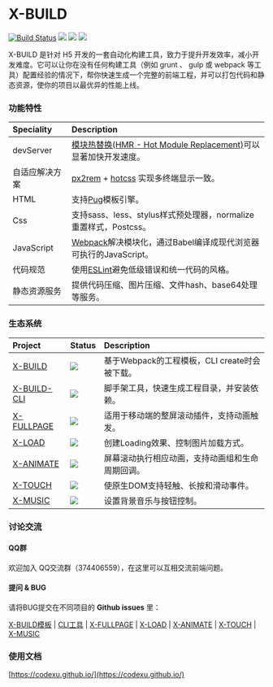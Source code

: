 # X-BUILD
[![Build Status](https://travis-ci.org/codexu/x-build-cli.svg?branch=master)](https://travis-ci.org/codexu/x-build-cli)
[![](https://img.shields.io/badge/npm-v4.4.10-blue.svg)](https://www.npmjs.com/package/x-build)
[![](https://img.shields.io/badge/cli-v1.4.9-blue.svg)](https://www.npmjs.com/package/x-build-cli)
[![](https://img.shields.io/github/license/mashape/apistatus.svg)](https://github.com/codexu/x-build/blob/master/LICENSE)

X-BUILD 是针对 H5 开发的一套自动化构建工具，致力于提升开发效率，减小开发难度。它可以让你在没有任何构建工具（例如 grunt 、 gulp 或 webpack 等工具）配置经验的情况下，帮你快速生成一个完整的前端工程，并可以打包代码和静态资源，使你的项目以最优异的性能上线。

### 功能特性

| Speciality | Description |
| :- | :- |
| devServer | [模块热替换(HMR - Hot Module Replacement)](https://webpack.docschina.org/concepts/hot-module-replacement/)可以显著加快开发速度。 |
| 自适应解决方案 | [px2rem](https://github.com/songsiqi/px2rem) + [hotcss](https://github.com/imochen/hotcss) 实现多终端显示一致。 |
| HTML | 支持[Pug](https://pug.bootcss.com/api/getting-started.html)模板引擎。 |
| Css | 支持sass、less、stylus样式预处理器，normalize重置样式，Postcss。 |
| JavaScript | [Webpack](https://webpack.docschina.org/concepts/)解决模块化，通过Babel编译成现代浏览器可执行的JavaScript。 |
| 代码规范 | 使用[ESLint](https://eslint.org/)避免低级错误和统一代码的风格。 |
| 静态资源服务 | 提供代码压缩、图片压缩、文件hash、base64处理等服务。 |

### 生态系统

| Project | Status | Description |
| :------ | :------ | :------ |
| <a href="https://github.com/codexu/x-build">X-BUILD</a> | <img src="https://img.shields.io/badge/npm-v4.4.10-blue.svg"> | 基于Webpack的工程模板，CLI create时会被下载。 |
| <a href="https://github.com/codexu/x-build-cli">X-BUILD-CLI</a> | <img src="https://img.shields.io/badge/npm-v1.4.9-blue.svg"> | 脚手架工具，快速生成工程目录，并安装依赖。 |
| <a href="https://github.com/codexu/x-fullpage">X-FULLPAGE</a> | <img src="https://img.shields.io/badge/npm-v1.2.2-blue.svg"> | 适用于移动端的整屏滚动插件，支持动画触发。 |
| <a href="https://github.com/codexu/x-load">X-LOAD</a> | <img src="https://img.shields.io/badge/npm-v1.3.4-blue.svg"> | 创建Loading效果、控制图片加载方式。 |
| <a href="https://github.com/codexu/x-animate">X-ANIMATE</a> | <img src="https://img.shields.io/badge/npm-v1.0.2-blue.svg"> | 屏幕滚动执行相应动画，支持动画组和生命周期回调。 |
| <a href="https://github.com/codexu/x-touch">X-TOUCH</a> | <img src="https://img.shields.io/badge/npm-v1.2.1-blue.svg"> | 使原生DOM支持轻触、长按和滑动事件。 |
| <a href="https://github.com/codexu/x-music">X-MUSIC</a> | <img src="https://img.shields.io/badge/npm-v1.0.2-blue.svg"> | 设置背景音乐与按钮控制。 |

### 讨论交流

#### QQ群

欢迎加入 QQ交流群（374406559），在这里可以互相交流前端问题。

#### 提问 & BUG

请将BUG提交在不同项目的 **Github issues** 里：

[X-BUILD模板](https://github.com/codexu/x-build/issues) | 
[CLI工具](https://github.com/codexu/x-build-cli/issues) | 
[X-FULLPAGE](https://github.com/codexu/x-fullpage/issues) | 
[X-LOAD](https://github.com/codexu/x-load/issues) | 
[X-ANIMATE](https://github.com/codexu/x-animate/issues) | 
[X-TOUCH](https://github.com/codexu/x-touch/issues) | 
[X-MUSIC](https://github.com/codexu/x-music/issues)

### 使用文档
[https://codexu.github.io/](https://codexu.github.io/)